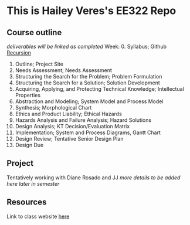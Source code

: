 # This is Hailey Veres's EE322 Repo

## Course outline

*deliverables will be linked as completed*
Week:
0. Syllabus; Github [Recursion](https://github.com/hveres21/EE322)
1. Outline; Project Site
2. Needs Assessment; Needs Assessment
3. Structuring the Search for the Problem; Problem Formulation
4. Structuring the Search for a Solution; Solution Development
5. Acquiring, Applying, and Protecting Technical Knowledge; Intellectual Properties
6. Abstraction and Modeling; System Model and Process Model
7. Synthesis; Morphological Chart
8. Ethics and Product Liability; Ethical Hazards
9. Hazards Analysis and Failure Analysis; Hazard Solutions
10. Design Analysis; KT Decision/Evaluation Matrix
11. Implementation; System and Process Diagrams, Gantt Chart
12. Design Review; Tentative Senior Design Plan
13. Design Due

## Project
Tentatively working with Diane Rosado and JJ
*more details to be added here later in semester*

## Resources
Link to class website [here](https://sites.google.com/view/ece322)


